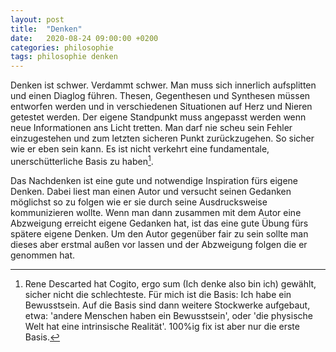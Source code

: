 ```yaml
---
layout: post
title:  "Denken"
date:   2020-08-24 09:00:00 +0200
categories: philosophie
tags: philosophie denken
---
```


Denken ist schwer. Verdammt schwer. Man muss sich innerlich aufsplitten und einen Diaglog führen. Thesen, Gegenthesen und Synthesen müssen entworfen werden und in verschiedenen Situationen auf Herz und Nieren getestet werden. Der eigene Standpunkt muss angepasst werden wenn neue Informationen ans Licht tretten. Man darf nie scheu sein Fehler einzugestehen und zum letzten sicheren Punkt zurückzugehen. So sicher wie er eben sein kann. Es ist nicht verkehrt eine fundamentale, unerschütterliche Basis zu haben[^1].

[^1]:Rene Descarted hat Cogito, ergo sum (Ich denke also bin ich) gewählt, sicher nicht die schlechteste. Für mich ist die Basis: Ich habe ein Bewusstsein. Auf die Basis sind dann weitere Stockwerke aufgebaut, etwa: 'andere Menschen haben ein Bewusstsein', oder 'die physische Welt hat eine intrinsische Realität'. 100%ig fix ist aber nur die erste Basis.

Das Nachdenken ist eine gute und notwendige Inspiration fürs eigene Denken. Dabei liest man einen Autor und versucht seinen Gedanken möglichst so zu folgen wie er sie durch seine Ausdrucksweise kommunizieren wollte. Wenn man dann zusammen mit dem Autor eine Abzweigung erreicht eigene Gedanken hat, ist das eine gute Übung fürs spätere eigene Denken. Um den Autor gegenüber fair zu sein sollte man dieses aber erstmal außen vor lassen und der Abzweigung folgen die er genommen hat. 













